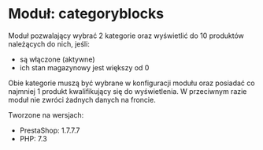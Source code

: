 # Moduł: categoryblocks

Moduł pozwalający wybrać 2 kategorie oraz wyświetlić do 10 produktów należących do nich, jeśli:
- są włączone (aktywne)
- ich stan magazynowy jest większy od 0

Obie kategorie muszą być wybrane w konfiguracji modułu oraz posiadać co najmniej 1 produkt kwalifikujący się do wyświetlenia. W przeciwnym razie moduł nie zwróci żadnych danych na froncie.

Tworzone na wersjach:
- PrestaShop: 1.7.7.7
- PHP: 7.3
